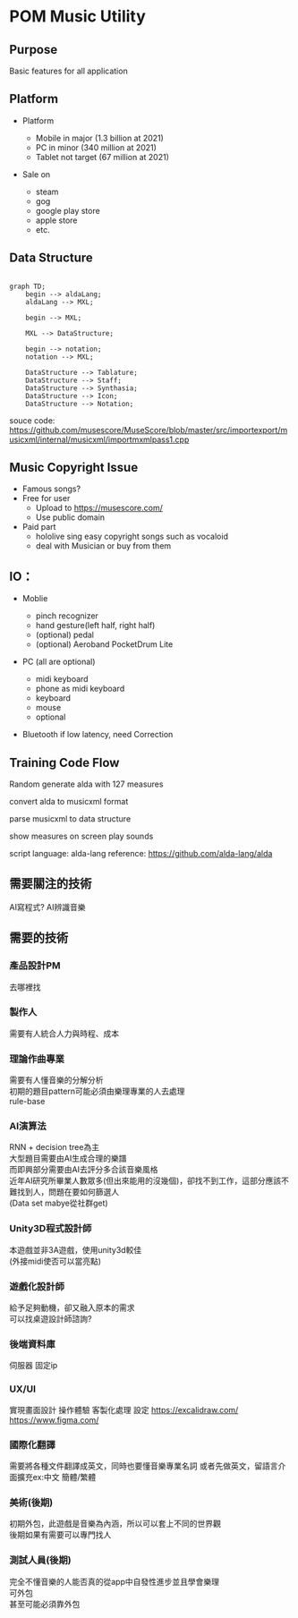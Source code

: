 # POM Music Utility

## Purpose

Basic features for all application

## Platform

* Platform
  * Mobile in major (1.3 billion at 2021)
  * PC in minor (340 million at 2021)
  * Tablet not target (67 million at 2021)

* Sale on 
  * steam
  * gog
  * google play store
  * apple store
  * etc.

## Data Structure

```mermaid

graph TD;
    begin --> aldaLang;
    aldaLang --> MXL;    
    
    begin --> MXL;
    
    MXL --> DataStructure;
   
    begin --> notation;
    notation --> MXL;

    DataStructure --> Tablature;
    DataStructure --> Staff;
    DataStructure --> Synthasia;
    DataStructure --> Icon;
    DataStructure --> Notation;

```
souce code:  
https://github.com/musescore/MuseScore/blob/master/src/importexport/musicxml/internal/musicxml/importmxmlpass1.cpp

## Music Copyright Issue
* Famous songs?
* Free for user
  * Upload to https://musescore.com/ 
  * Use public domain
* Paid part
  * hololive sing easy copyright songs such as vocaloid
  * deal with Musician or buy from them


## IO：
* Moblie
  * pinch recognizer
  * hand gesture(left half, right half)
  * (optional) pedal
  * (optional) Aeroband PocketDrum Lite 

* PC (all are optional)
  * midi keyboard
  * phone as midi keyboard
  * keyboard
  * mouse
  * optional

* Bluetooth 
if low latency, need Correction 


## Training Code Flow

Random generate alda with 127 measures

convert alda to musicxml format

parse musicxml to data structure

show measures on screen play sounds

script language:
alda-lang 
reference:
https://github.com/alda-lang/alda



## 需要關注的技術
AI寫程式?
AI辨識音樂

## 需要的技術

### 產品設計PM
去哪裡找

### 製作人
需要有人統合人力與時程、成本

### 理論作曲專業
需要有人懂音樂的分解分析  
初期的題目pattern可能必須由樂理專業的人去處理  
rule-base

### AI演算法
RNN + decision tree為主  
大型題目需要由AI生成合理的樂譜  
而即興部分需要由AI去評分多合該音樂風格  
近年AI研究所畢業人數眾多(但出來能用的沒幾個)，卻找不到工作，這部分應該不難找到人，問題在要如何篩選人  
(Data set mabye從社群get)  


### Unity3D程式設計師
本遊戲並非3A遊戲，使用unity3d較佳  
(外接midi使否可以當亮點)

### 遊戲化設計師
給予足夠動機，卻又融入原本的需求  
可以找桌遊設計師諮詢?

### 後端資料庫
伺服器 固定ip

### UX/UI
實現畫面設計
操作體驗
客製化處理 
設定
https://excalidraw.com/
https://www.figma.com/

### 國際化翻譯
需要將各種文件翻譯成英文，同時也要懂音樂專業名詞
或者先做英文，留語言介面擴充ex:中文 簡體/繁體

### 美術(後期)
初期外包，此遊戲是音樂為內涵，所以可以套上不同的世界觀  
後期如果有需要可以專門找人  

### 測試人員(後期)
完全不懂音樂的人能否真的從app中自發性進步並且學會樂理  
可外包  
甚至可能必須靠外包